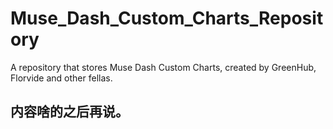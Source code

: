 # Muse_Dash_Custom_Charts_Repository
A repository that stores Muse Dash Custom Charts, created by GreenHub, Florvide and other fellas.

## 内容啥的之后再说。
